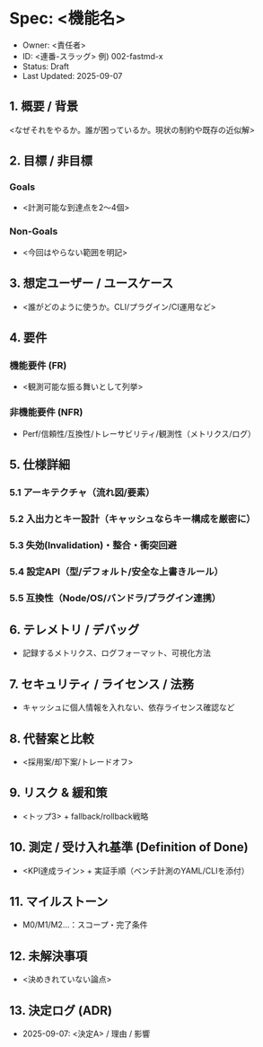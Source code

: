 # Spec: <機能名>
- Owner: <責任者>
- ID: <連番-スラッグ> 例) 002-fastmd-x
- Status: Draft
- Last Updated: 2025-09-07

## 1. 概要 / 背景
<なぜそれをやるか。誰が困っているか。現状の制約や既存の近似解>

## 2. 目標 / 非目標
### Goals
- <計測可能な到達点を2〜4個>
### Non-Goals
- <今回はやらない範囲を明記>

## 3. 想定ユーザー / ユースケース
- <誰がどのように使うか。CLI/プラグイン/CI運用など>

## 4. 要件
### 機能要件 (FR)
- <観測可能な振る舞いとして列挙>
### 非機能要件 (NFR)
- Perf/信頼性/互換性/トレーサビリティ/観測性（メトリクス/ログ）

## 5. 仕様詳細
### 5.1 アーキテクチャ（流れ図/要素）
### 5.2 入出力とキー設計（キャッシュならキー構成を厳密に）
### 5.3 失効(Invalidation)・整合・衝突回避
### 5.4 設定API（型/デフォルト/安全な上書きルール）
### 5.5 互換性（Node/OS/バンドラ/プラグイン連携）

## 6. テレメトリ / デバッグ
- 記録するメトリクス、ログフォーマット、可視化方法

## 7. セキュリティ / ライセンス / 法務
- キャッシュに個人情報を入れない、依存ライセンス確認など

## 8. 代替案と比較
- <採用案/却下案/トレードオフ>

## 9. リスク & 緩和策
- <トップ3> + fallback/rollback戦略

## 10. 測定 / 受け入れ基準 (Definition of Done)
- <KPI達成ライン> + 実証手順（ベンチ計測のYAML/CLIを添付）

## 11. マイルストーン
- M0/M1/M2…：スコープ・完了条件

## 12. 未解決事項
- <決めきれていない論点>

## 13. 決定ログ (ADR)
- 2025-09-07: <決定A> / 理由 / 影響
